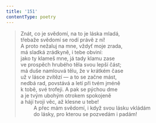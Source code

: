 ```yaml
---
title: '151'
contentType: poetry
---
```


> Znát, co je svědomí, na to je láska mladá,  
> třebaže svědomí se rodí právě z ní!  
> A proto nežaluj na mne, vždyť moje zrada,  
> má sladká zrádkyně, i tebe obviní:  
> jako ty klameš mne, já tady klamu zase  
> ve prospěch hrubého těla svou lepší část;  
> má duše namlouvá tělu, že v krátkém čase  
> už v lásce zvítězí — a to se začne mást,  
> nedbá rad, povstává a letí při tvém jméně  
> k tobě, své trofeji. A pak se pýchou dme  
> a je tvým ubohým otrokem spokojeně  
> a hájí tvoji věc, až klesne u tebe!  
>          A přec mám svědomí, i když svou lásku vkládám  
>          do lásky, pro kterou se pozvedám i padám!
